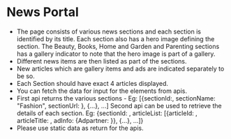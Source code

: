 # News Portal
*   The page consists of various news sections and each section is identified by its title.
Each section also has a hero image defining the section.
The Beauty, Books, Home and Garden and Parenting sections has a gallery indicator to note that the hero image is part of a gallery.
  *   Different news items are then listed as part of the sections.
  *   New articles which are gallery items and ads are indicated separately to be so.
  *   Each Section should have exact 4 articles displayed.
  *   You can fetch the data for input for the elements from apis.
  *   First api returns the various sections - Eg: [{sectionId:<someId>, sectionName: "Fashion", sectionUrl: <someurl>}, {...}, ...]
Second api can be used to retrieve the details of each section. Eg: {sectionId: <someId>, articleList: [{articleId: <someId>, articleTitle: <Sometitle>, adInfo: {Adpartner: <somePartner>}}, {...}, ...]}
  *   Please use static data as return for the apis.
